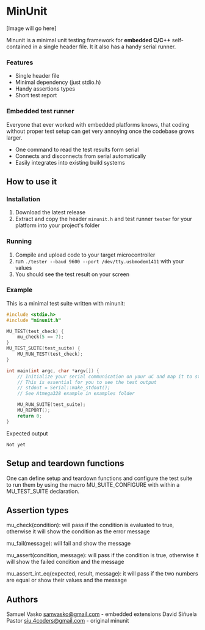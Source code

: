 # MinUnit

[Image will go here]

Minunit is a minimal unit testing framework for **embedded C/C++** self-contained in a single header file. It it also has a handy serial runner.

### Features
- Single header file
- Minimal dependency (just stdio.h)
- Handy assertions types
- Short test report

### Embedded test runner
Everyone that ever worked with embedded platforms knows, that coding without proper test setup can get very annoying once the codebase grows larger.

- One command to read the test results form serial
- Connects and disconnects from serial automatically
- Easily integrates into existing build systems


## How to use it

### Installation

1. Download the latest release
2. Extract and copy the header `minunit.h` and test runner `tester` for your platform into your project's folder

### Running

1. Compile and upload code to your target microcontroller
2. run `./tester --baud 9600 --port /dev/tty.usbmodem1411` with your values
3. You should see the test result on your screen

### Example

This is a minimal test suite written with minunit:

```C
#include <stdio.h>
#include "minunit.h"

MU_TEST(test_check) {
	mu_check(5 == 7);
}
MU_TEST_SUITE(test_suite) {
	MU_RUN_TEST(test_check);
}

int main(int argc, char *argv[]) {
	// Initialize your serial communication on your uC and map it to stdout
	// This is essential for you to see the test output
	// stdout = Serial::make_stdout();
	// See Atmega328 example in examples folder

	MU_RUN_SUITE(test_suite);
	MU_REPORT();
	return 0;
}
```

Expected output
```
Not yet
```

## Setup and teardown functions

One can define setup and teardown functions and configure the test suite to run
them by using the macro MU_SUITE_CONFIGURE with within a MU_TEST_SUITE
declaration.

## Assertion types

mu_check(condition): will pass if the condition is evaluated to true, otherwise
it will show the condition as the error message

mu_fail(message): will fail and show the message

mu_assert(condition, message): will pass if the condition is true, otherwise it
will show the failed condition and the message

mu_assert_int_eq(expected, result, message): it will pass if the two numbers are
equal or show their values and the message

## Authors

Samuel Vasko <samvasko@gmail.com> - embedded extensions
David Siñuela Pastor <siu.4coders@gmail.com> - original minunit
